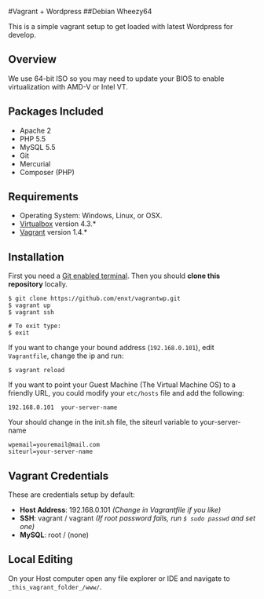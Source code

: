 #Vagrant + Wordpress
##Debian Wheezy64

This is a simple vagrant setup to get loaded with latest Wordpress for develop.

## Overview

We use 64-bit ISO so you may need to update your BIOS to enable virtualization with AMD-V or Intel VT.

## Packages Included

- Apache 2
- PHP 5.5
- MySQL 5.5
- Git
- Mercurial
- Composer (PHP)

## Requirements

- Operating System: Windows, Linux, or OSX.
- [Virtualbox](https://www.virtualbox.org) version 4.3.*
- [Vagrant](http://www.vagrantup.com) version 1.4.*

## Installation

First you need a [Git enabled terminal](#software-suggestions). Then you should **clone this repository** locally.

    $ git clone https://github.com/enxt/vagrantwp.git
    $ vagrant up
    $ vagrant ssh

    # To exit type:
    $ exit

If you want to change your bound address (`192.168.0.101`), edit `Vagrantfile`, change the ip and run:

    $ vagrant reload

If you want to point your Guest Machine (The Virtual Machine OS) to a friendly URL, you could modify your `etc/hosts` file and add the following:

    192.168.0.101  your-server-name

Your should change in the init.sh file, the siteurl variable to your-server-name

    wpemail=youremail@mail.com
    siteurl=your-server-name
    
## Vagrant Credentials

These are credentials setup by default:

- **Host Address**: 192.168.0.101 _(Change in Vagrantfile if you like)_
- **SSH**: vagrant / vagrant _(If root password fails, run `$ sudo passwd` and set one)_
- **MySQL**: root / (none)


## Local Editing

On your Host computer open any file explorer or IDE and navigate to `_this_vagrant_folder_/www/`. 


